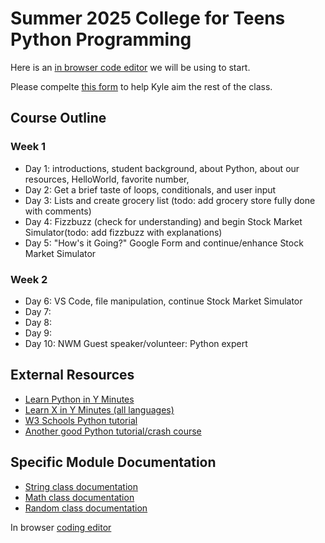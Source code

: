# Summer 2025 College for Teens Python Programming

Here is an [in browser code editor](https://www.youtube.com/watch?v=dQw4w9WgXcQ) we will be using to start.

Please compelte [this form](https://forms.gle/azCbs9V2e5oGUAUe7) to help Kyle aim the rest of the class. 

## Course Outline

### Week 1
* Day 1: introductions, student background, about Python, about our resources, HelloWorld, favorite number, 
* Day 2: Get a brief taste of loops, conditionals, and user input
* Day 3: Lists and create grocery list (todo: add grocery store fully done with comments)
* Day 4: Fizzbuzz (check for understanding) and begin Stock Market Simulator(todo: add fizzbuzz with explanations)
* Day 5: "How's it Going?" Google Form and continue/enhance Stock Market Simulator

### Week 2
* Day 6: VS Code, file manipulation, continue Stock Market Simulator
* Day 7: 
* Day 8: 
* Day 9: 
* Day 10: NWM Guest speaker/volunteer: Python expert

## External Resources
* [Learn Python in Y Minutes](https://learnxinyminutes.com/docs/python/)
* [Learn X in Y Minutes (all languages)](https://learnxinyminutes.com/)
* [W3 Schools Python tutorial](https://www.w3schools.com/python/)
* [Another good Python tutorial/crash course](https://www.tutorialspoint.com/python/index.htm)

## Specific Module Documentation
* [String class documentation](https://docs.python.org/2/library/strings.html)
* [Math class documentation](https://docs.python.org/2/library/math.html?highlight=math#module-math)
* [Random class documentation](https://docs.python.org/2/library/random.html?highlight=random#module-random)
  
In browser [coding editor](https://www.online-python.com/)
